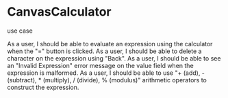 # CanvasCalculator

use case

As a user, I should be able to evaluate an expression using the calculator when the "=" button is clicked.
As a user, I should be able to delete a character on the expression using "Back".
As a user, I should be able to see an "Invalid Expression" error message on the value field when the expression is malformed.
As a user, I should be able to use "+ (add), - (subtract), * (multiply), / (divide), % (modulus)" arithmetic operators to construct the expression.
